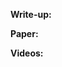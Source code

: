 


**Write-up:**

**Paper:**

**Videos:**
<!--stackedit_data:
eyJoaXN0b3J5IjpbMjc5NzM5ODAzLDczMDk5ODExNl19
-->